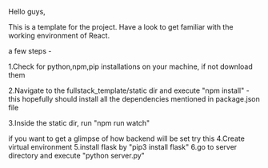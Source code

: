 Hello guys,

This is a template for the project.
Have a look to get familiar with the working environment of React.

a few steps - 

1.Check for python,npm,pip installations on your machine, if not download them

2.Navigate to the fullstack_template/static dir and execute "npm install" - this hopefully should install all the dependencies mentioned in package.json file

3.Inside the static dir, run "npm run watch"

if you want to get a glimpse of how backend will be set try this
4.Create virtual environment
5.install flask by "pip3 install flask"
6.go to server directory and execute "python server.py"
